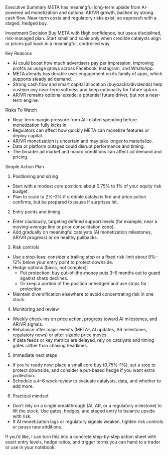 Executive Summary
META has meaningful long-term upside from AI-powered ad monetization and optional AR/VR growth, backed by strong cash flow. Near-term costs and regulatory risks exist, so approach with a staged, hedged buy.

Investment Decision
Buy META with High confidence, but use a disciplined, risk-managed plan. Start small and scale only when credible catalysts align or prices pull back in a meaningful, controlled way.

Key Reasons
- AI could boost how much advertisers pay per impression, improving profits as usage grows across Facebook, Instagram, and WhatsApp.
- META already has durable user engagement on its family of apps, which supports steady ad demand.
- Strong cash flow and smart capital allocation (buybacks/dividends) help cushion any near-term softness and keep optionality for future upturn.
- AR/VR remains optional upside: a potential future driver, but not a near-term engine.

Risks To Watch
- Near-term margin pressure from AI-related spending before monetization fully kicks in.
- Regulators can affect how quickly META can monetize features or deploy capital.
- AR/VR monetization is uncertain and may take longer to materialize.
- Data or platform outages could disrupt performance and timing.
- The broader ad market and macro conditions can affect ad demand and pricing.

Simple Action Plan
1) Positioning and sizing
- Start with a modest core position: about 0.75% to 1% of your equity risk budget.
- Plan to scale to 2%–3% if credible catalysts fire and price action confirms, but be prepared to pause if surprises hit.

2) Entry points and timing
- Enter cautiously, targeting defined support levels (for example, near a moving-average line or prior consolidation zone).
- Add gradually on meaningful catalysts (AI monetization milestones, AR/VR progress) or on healthy pullbacks.

3) Risk controls
- Use a stop-loss: consider a trailing stop or a fixed risk limit about 8%–12% below your entry point to protect downside.
- Hedge options (basic, not complex):
  - Put protection: buy out-of-the-money puts 3–6 months out to guard against sharp declines.
  - Or keep a portion of the position unhedged and use stops for protection.
- Maintain diversification elsewhere to avoid concentrating risk in one stock.

4) Monitoring and review
- Weekly check-ins on price action, progress toward AI milestones, and AR/VR signals.
- Rebalance after major events (META’s AI updates, AR milestones, regulatory news) or after sizable price moves.
- If data feeds or key metrics are delayed, rely on catalysts and timing gates rather than chasing headlines.

5) Immediate next steps
- If you’re ready now: place a small core buy (0.75%–1%), set a stop to protect downside, and consider a put-based hedge if you want extra protection.
- Schedule a 4–6 week review to evaluate catalysts, data, and whether to add more.

6) Practical mindset
- Don’t rely on a single breakthrough (AI, AR, or a regulatory milestone) to lift the stock. Use gates, hedges, and staged entry to balance upside with risk.
- If AI monetization lags or regulatory signals weaken, tighten risk controls or pause new additions.

If you’d like, I can turn this into a concrete step-by-step action sheet with exact entry levels, hedge ratios, and trigger terms you can hand to a trader or use in your notebook.